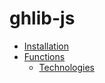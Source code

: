 # ghlib-js

- [Installation](#installation)
- [Functions](#functions)
	- [Technologies](#technologies)
	